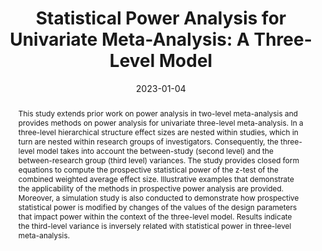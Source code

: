 ---
title: "Statistical Power Analysis for Univariate Meta-Analysis: A Three-Level Model"
authors:
- B Zhang
- S Konstantopoulos
date: "2023-01-04"
doi: "https://doi.org/10.1080/19345747.2023.2290544"

publication_types: ["2"]

publication: "*Journal of Research on Educational Effectiveness*"
abstract: This study extends prior work on power analysis in two-level meta-analysis and provides methods on power analysis for univariate three-level meta-analysis. In a three-level hierarchical structure effect sizes are nested within studies, which in turn are nested within research groups of investigators. Consequently, the three-level model takes into account the between-study (second level) and the between-research group (third level) variances. The study provides closed form equations to compute the prospective statistical power of the z-test of the combined weighted average effect size. Illustrative examples that demonstrate the applicability of the methods in prospective power analysis are provided. Moreover, a simulation study is also conducted to demonstrate how prospective statistical power is modified by changes of the values of the design parameters that impact power within the context of the three-level model. Results indicate the third-level variance is inversely related with statistical power in three-level meta-analysis.

---